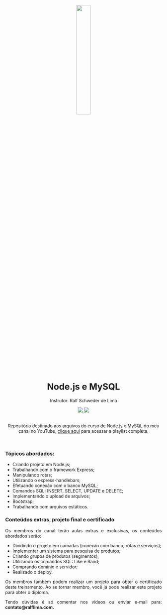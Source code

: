<div align="center">
  <img src="https://github.com/ralflima/spring_boot_modulo4/blob/main/logo.png" width="30%">
  <h1 style="border-bottom:none">Node.js e MySQL</h1>
  <p>Instrutor: Ralf Schweder de Lima</p>
  
  <a href="https://www.youtube.com/channel/UCtT934GO9Y7hoFPR_vmV5zQ">
     <img src="https://img.shields.io/badge/YouTube-FF0000?style=for-the-badge&logo=youtube&logoColor=white">
  </a>
  
  <a href="https://www.linkedin.com/in/ralf-lima-3b93708a/">
    <img src="https://img.shields.io/badge/LinkedIn-0077B5?style=for-the-badge&logo=linkedin&logoColor=white">
  </a>
  
  <br>
  <br>
  <p>Repositório destinado aos arquivos do curso de Node.js e MySQL do meu canal no YouTube, <a href="https://www.youtube.com/watch?v=n6OJXt6eTko&list=PLWXw8Gu52TRI5NJmexwA9qco33goFxbHK">clique aqui</a> para acessar a playlist completa.</p>
  <br>
  <div align="justify">
  <h3>Tópicos abordados:</h3>
  
   + Criando projeto em Node.js;
   + Trabalhando com o framework Express;
   + Manipulando rotas;
   + Utilizando o express-handlebars;
   + Efetuando conexão com o banco MySQL;
   + Comandos SQL: INSERT, SELECT, UPDATE e DELETE;
   + Implementando o upload de arquivos;
   + Bootstrap;
   + Trabalhando com arquivos estáticos.

   <h3>Conteúdos extras, projeto final e certificado</h3>

   <p>Os membros do canal terão aulas extras e exclusivas, os conteúdos abordados serão:</p>

   + Dividindo o projeto em camadas (conexão com banco, rotas e serviços);
   + Implementar um sistema para pesquisa de produtos;
   + Criando grupos de produtos (segmentos);
   + Utilizando os comandos SQL: Like e Rand;
   + Comprando domínio e servidor;
   + Realizado o deploy.

   <p>Os membros também podem realizar um projeto para obter o certificado deste treinamento. Ao se tornar membro, você já pode realizar este projeto para obter o diploma.</p>

   <p>Tendo dúvidas é só comentar nos vídeos ou enviar e-mail para: <b>contato@ralflima.com<b>.</p>
  </div>
</div>